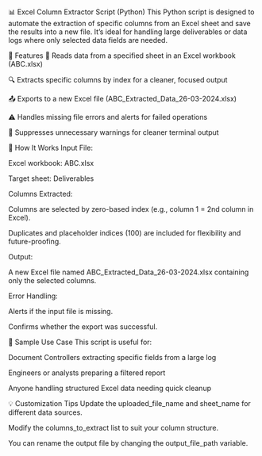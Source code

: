 📊 Excel Column Extractor Script (Python)
This Python script is designed to automate the extraction of specific columns from an Excel sheet and save the results into a new file. It’s ideal for handling large deliverables or data logs where only selected data fields are needed.

🔧 Features
📁 Reads data from a specified sheet in an Excel workbook (ABC.xlsx)

🔍 Extracts specific columns by index for a cleaner, focused output

📤 Exports to a new Excel file (ABC_Extracted_Data_26-03-2024.xlsx)

⚠️ Handles missing file errors and alerts for failed operations

🛑 Suppresses unnecessary warnings for cleaner terminal output

🧠 How It Works
Input File:

Excel workbook: ABC.xlsx

Target sheet: Deliverables

Columns Extracted:

Columns are selected by zero-based index (e.g., column 1 = 2nd column in Excel).

Duplicates and placeholder indices (100) are included for flexibility and future-proofing.

Output:

A new Excel file named ABC_Extracted_Data_26-03-2024.xlsx containing only the selected columns.

Error Handling:

Alerts if the input file is missing.

Confirms whether the export was successful.

📌 Sample Use Case
This script is useful for:

Document Controllers extracting specific fields from a large log

Engineers or analysts preparing a filtered report

Anyone handling structured Excel data needing quick cleanup

💡 Customization Tips
Update the uploaded_file_name and sheet_name for different data sources.

Modify the columns_to_extract list to suit your column structure.

You can rename the output file by changing the output_file_path variable.

